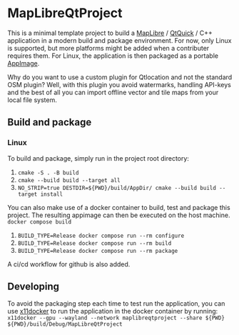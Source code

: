 # MapLibreQtProject

This is a minimal template project to build a [MapLibre](https://maplibre.org/) / [QtQuick](https://wiki.qt.io/Qt_Quick) / C++ application in a modern build and package environment. For now, only Linux is supported, but more platforms might be added when a contributer requires them. For Linux, the application is then packaged as a portable [AppImage](https://appimage.org/).

Why do you want to use a custom plugin for Qtlocation and not the standard OSM plugin? Well, with this plugin you avoid watermarks, handling API-keys and the best of all you can import offline vector and tile maps from your local file system.

## Build and package

### Linux
To build and package, simply run in the project root directory:
1. `cmake -S . -B build`
2. `cmake --build build --target all`
3. `NO_STRIP=true DESTDIR=${PWD}/build/AppDir/ cmake --build build --target install`

You can also make use of a docker container to build, test and package this project. The resulting appimage can then be executed on the host machine. \
`docker compose build`
1. `BUILD_TYPE=Release docker compose run --rm configure`
2. `BUILD_TYPE=Release docker compose run --rm build`
3. `BUILD_TYPE=Release docker compose run --rm package`

A ci/cd workflow for github is also added.

## Developing

To avoid the packaging step each time to test run the application, you can use [x11docker](https://github.com/mviereck/x11docker) to run the application in the docker container by running:
`x11docker --gpu --wayland --network maplibreqtproject --share ${PWD} ${PWD}/build/Debug/MapLibreQtProject`
